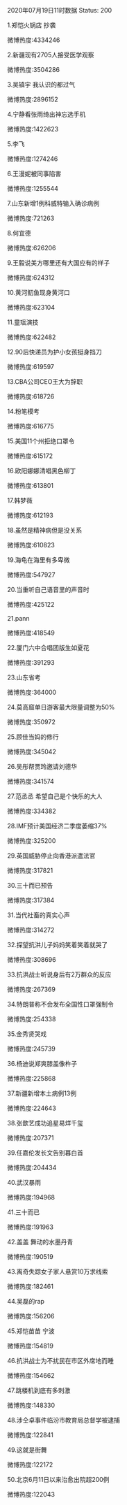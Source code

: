 2020年07月19日11时数据
Status: 200

1.郑恺火锅店 抄袭

微博热度:4334246

2.新疆现有2705人接受医学观察

微博热度:3504286

3.吴镇宇 我认识的都过气

微博热度:2896152

4.宁静看张雨绮出神忘选手机

微博热度:1422623

5.李飞

微博热度:1274246

6.王漫妮被同事陷害

微博热度:1255544

7.山东新增1例科威特输入确诊病例

微博热度:721263

8.何宜德

微博热度:626206

9.王毅说美方哪里还有大国应有的样子

微博热度:624312

10.黄河鱽鱼现身黄河口

微博热度:623104

11.童瑶演技

微博热度:622482

12.90后快递员为护小女孩挺身挡刀

微博热度:619597

13.CBA公司CEO王大为辞职

微博热度:618726

14.粉笔模考

微博热度:616775

15.美国11个州拒绝口罩令

微博热度:615172

16.欧阳娜娜清唱黑色柳丁

微博热度:613801

17.韩梦薇

微博热度:612193

18.虽然是精神病但是没关系

微博热度:610823

19.海龟在海里有多卑微

微博热度:547927

20.当重听自己语音里的声音时

微博热度:425122

21.pann

微博热度:418549

22.厦门六中合唱团版生如夏花

微博热度:391293

23.山东省考

微博热度:364000

24.莫高窟单日游客最大限量调整为50%

微博热度:350972

25.顾佳当妈的修行

微博热度:345042

26.吴彤帮贾玲邀请刘德华

微博热度:341574

27.范丞丞 希望自己是个快乐的大人

微博热度:334382

28.IMF预计美国经济二季度萎缩37%

微博热度:325200

29.英国威胁停止向香港派遣法官

微博热度:317821

30.三十而已预告

微博热度:317384

31.当代社畜的真实心声

微博热度:314272

32.探望抗洪儿子妈妈笑着笑着就哭了

微博热度:308696

33.抗洪战士听说身后有2万群众的反应

微博热度:267369

34.特朗普称不会发布全国性口罩强制令

微博热度:254338

35.金秀贤哭戏

微博热度:245739

36.杨迪说郑爽膝盖像杵子

微博热度:225868

37.新疆新增本土病例13例

微博热度:224643

38.张歆艺成功追星易烊千玺

微博热度:207371

39.任嘉伦发长文告别暮白首

微博热度:204434

40.武汉暴雨

微博热度:194968

41.三十而已

微博热度:191963

42.盖盖 舞动的水墨丹青

微博热度:190519

43.离奇失踪女子家人悬赏10万求线索

微博热度:182461

44.吴磊的rap

微博热度:156206

45.郑恺苗苗 宁波

微博热度:154819

46.抗洪战士为不扰民在市区外席地而睡

微博热度:154662

47.跳楼机到底有多刺激

微博热度:148330

48.涉仝卓事件临汾市教育局总督学被逮捕

微博热度:122841

49.这就是街舞

微博热度:122172

50.北京6月11日以来治愈出院超200例

微博热度:122043

